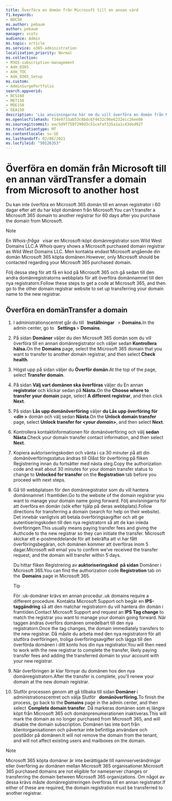 ```yaml
---
title: Överföra en domän från Microsoft till en annan värd
f1.keywords:
- NOCSH
ms.author: pebaum
author: pebaum
manager: scotv
audience: Admin
ms.topic: article
ms.service: o365-administration
localization_priority: Normal
ms.collection:
- M365-subscription-management
- Adm_O365
- Adm_TOC
- Adm_O365_Setup
ms.custom:
- AdminSurgePortfolio
search.appverid:
- BCS160
- MET150
- MOE150
- GEA150
description: 'Läs anvisningarna här om du vill överföra en domän från Microsoft till en annan registrator. '
ms.openlocfilehash: f34e9733ab53c8bdc6f4432c96e6232ecc26ee06
ms.sourcegitcommit: eac5d9f759f290d3c51cafaf335a1a1c43ded927
ms.translationtype: MT
ms.contentlocale: sv-SE
ms.lasthandoff: 02/06/2021
ms.locfileid: "50126353"
---
```

# <a name="transfer-a-domain-from-microsoft-to-another-host"></a><span data-ttu-id="77ac8-103">Överföra en domän från Microsoft till en annan värd</span><span class="sxs-lookup"><span data-stu-id="77ac8-103">Transfer a domain from Microsoft to another host</span></span>

<span data-ttu-id="77ac8-104">Du kan inte överföra en Microsoft 365 domän till en annan registrator i 60 dagar efter att du har köpt domänen från Microsoft.</span><span class="sxs-lookup"><span data-stu-id="77ac8-104">You can't transfer a Microsoft 365 domain to another registrar for 60 days after you purchase the domain from Microsoft.</span></span>

> [!NOTE]
> <span data-ttu-id="77ac8-105">En _Whois-fråga_   visar en Microsoft-köpt domänregistrator som Wild West Domains LLC.</span><span class="sxs-lookup"><span data-stu-id="77ac8-105">A _Whois_ query shows a Microsoft purchased domain registrar as Wild West Domains LLC.</span></span> <span data-ttu-id="77ac8-106">Men kontakta endast Microsoft angående din domän Microsoft 365 köpta domänen.</span><span class="sxs-lookup"><span data-stu-id="77ac8-106">However, only Microsoft should be contacted regarding your Microsoft 365 purchased domain.</span></span>

<span data-ttu-id="77ac8-107">Följ dessa steg för att få en kod på Microsoft 365 och gå sedan till den andra domänregistratorns webbplats för att överföra domännamnet till den nya registratorn.</span><span class="sxs-lookup"><span data-stu-id="77ac8-107">Follow these steps to get a code at Microsoft 365, and then go to the other domain registrar website to set up transferring your domain name to the new registrar.</span></span>

## <a name="transfer-a-domain"></a><span data-ttu-id="77ac8-108">Överföra en domän</span><span class="sxs-lookup"><span data-stu-id="77ac8-108">Transfer a domain</span></span>

1. <span data-ttu-id="77ac8-109">I administrationscentret går du till   **Inställningar**   >  **Domains.**</span><span class="sxs-lookup"><span data-stu-id="77ac8-109">In the admin center, go to   **Settings** > **Domains**.</span></span>

2. <span data-ttu-id="77ac8-110">På sidan **Domäner** väljer du den Microsoft 365 domän som du vill överföra till en annan domänregistrator och väljer sedan **Kontrollera hälsa.**</span><span class="sxs-lookup"><span data-stu-id="77ac8-110">On the **Domains** page, select the Microsoft 365 domain that you want to transfer to another domain registrar, and then select **Check health**.</span></span>

3. <span data-ttu-id="77ac8-111">Högst upp på sidan väljer du **Överför domän**.</span><span class="sxs-lookup"><span data-stu-id="77ac8-111">At the top of the page, select **Transfer domain**.</span></span>

4. <span data-ttu-id="77ac8-112">På sidan **Välj vart domänen ska överföras** väljer du En annan **registrator** och klickar sedan på **Nästa.**</span><span class="sxs-lookup"><span data-stu-id="77ac8-112">On the **Choose where to transfer your domain** page, select **A different registrar**, and then click **Next**.</span></span>

5. <span data-ttu-id="77ac8-113">På sidan **Lås upp domänöverföring** väljer **du Lås upp överföring för <_din_ >** domän och välj sedan **Nästa**.</span><span class="sxs-lookup"><span data-stu-id="77ac8-113">On the **Unlock domain transfer** page, select **Unlock transfer for <_your domain_>**, and then select **Next**.</span></span>

6. <span data-ttu-id="77ac8-114">Kontrollera kontaktinformationen för domänöverföring och välj **sedan Nästa**.</span><span class="sxs-lookup"><span data-stu-id="77ac8-114">Check your domain transfer contact information, and then select **Next**.</span></span>

7. <span data-ttu-id="77ac8-115">Kopiera auktoriseringskoden och vänta i ca 30  minuter på att  din domänöverföringsstatus ändras till Olåst för överföring på fliken Registrering innan du fortsätter med nästa steg.</span><span class="sxs-lookup"><span data-stu-id="77ac8-115">Copy the authorization code and wait about 30 minutes for your domain transfer status to change to **Unlocked for transfer** on the **Registration** tab before you proceed with next steps.</span></span>

8. <span data-ttu-id="77ac8-116">Gå till webbplatsen för den domänregistrator som du vill hantera domännamnet i framtiden.</span><span class="sxs-lookup"><span data-stu-id="77ac8-116">Go to the website of the domain registrar you want to manage your domain name going forward.</span></span> <span data-ttu-id="77ac8-117">Följ anvisningarna för att överföra en domän (sök efter hjälp på deras webbplats).</span><span class="sxs-lookup"><span data-stu-id="77ac8-117">Follow directions for transferring a domain (search for help on their website).</span></span> <span data-ttu-id="77ac8-118">Det innebär vanligtvis att betala överföringsavgifter och att ge autentiseringskoden till den nya registratorn så att de kan inleda överföringen.</span><span class="sxs-lookup"><span data-stu-id="77ac8-118">This usually means paying transfer fees and giving the Authcode to the new registrar so they can initiate the transfer.</span></span> <span data-ttu-id="77ac8-119">Microsoft skickar ett e-postmeddelande för att bekräfta att vi har fått överföringsbegäran, och domänen kommer att överföras inom 5 dagar.</span><span class="sxs-lookup"><span data-stu-id="77ac8-119">Microsoft will email you to confirm we’ve received the transfer request, and the domain will transfer within 5 days.</span></span>

    <span data-ttu-id="77ac8-120">Du hittar fliken Registrering av **auktoriseringskod**  **på sidan** Domäner i Microsoft 365.</span><span class="sxs-lookup"><span data-stu-id="77ac8-120">You can find the authorization code **Registration** tab on the  **Domains** page in Microsoft 365.</span></span>
    
    > [!TIP]
    > <span data-ttu-id="77ac8-121">För .uk-domäner krävs en annan procedur.</span><span class="sxs-lookup"><span data-stu-id="77ac8-121">.uk domains require a different procedure.</span></span> <span data-ttu-id="77ac8-122">Kontakta Microsoft Support och begär en **IPS-taggändring** så att den matchar registratorn du vill hantera din domän i framtiden.</span><span class="sxs-lookup"><span data-stu-id="77ac8-122">Contact Microsoft Support and request an **IPS Tag change** to match the registrar you want to manage your domain going forward.</span></span> <span data-ttu-id="77ac8-123">När taggen ändras överförs domänen omedelbart till den nya registratorn.</span><span class="sxs-lookup"><span data-stu-id="77ac8-123">Once the tag changes, the domain immediately transfers to the new registrar.</span></span> <span data-ttu-id="77ac8-124">Då måste du arbeta med den nya registratorn för att slutföra överföringen, troliga överföringsavgifter och lägga till den överförda domänen i ditt konto hos din nya registrator.</span><span class="sxs-lookup"><span data-stu-id="77ac8-124">You will then need to work with the new registrar to complete the transfer, likely paying transfer fees and adding the transferred domain to your account with your new registrar.</span></span>

9. <span data-ttu-id="77ac8-125">När överföringen är klar förnyar du domänen hos den nya domänregistratorn.</span><span class="sxs-lookup"><span data-stu-id="77ac8-125">After the transfer is complete, you'll renew your domain at the new domain registrar.</span></span>

10. <span data-ttu-id="77ac8-126">Slutför processen genom att gå tillbaka till sidan **Domäner** i administrationscentret och välja Slutför   **domänöverföring.**</span><span class="sxs-lookup"><span data-stu-id="77ac8-126">To finish the process, go back to the **Domains** page in the admin center, and then select  **Complete domain transfer**.</span></span> <span data-ttu-id="77ac8-127">Då markeras domänen som ej längre köpt från Microsoft 365 och domänprenumerationen inaktiveras.</span><span class="sxs-lookup"><span data-stu-id="77ac8-127">This will mark the domain as no longer purchased from Microsoft 365, and will disable the domain subscription.</span></span> <span data-ttu-id="77ac8-128">Domänen tas inte bort från klientorganisationen och påverkar inte befintliga användare och postlådor på domänen.</span><span class="sxs-lookup"><span data-stu-id="77ac8-128">It will not remove the domain from the tenant, and will not affect existing users and mailboxes on the domain.</span></span>

> [!NOTE]
> <span data-ttu-id="77ac8-129">Microsoft 365 köpta domäner är inte berättigade till namnserverändringar eller överföring av domänen mellan Microsoft 365 organisationer.</span><span class="sxs-lookup"><span data-stu-id="77ac8-129">Microsoft 365 purchased domains are not eligible for nameserver changes or transferring the domain between Microsoft 365 organizations.</span></span> <span data-ttu-id="77ac8-130">Om något av dessa krävs måste domänregistreringen överföras till en annan registrator.</span><span class="sxs-lookup"><span data-stu-id="77ac8-130">If either of these are required, the domain registration must be transferred to another registrar.</span></span>

